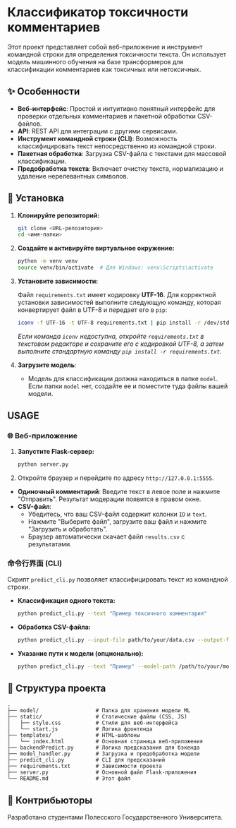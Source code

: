 # Классификатор токсичности комментариев

Этот проект представляет собой веб-приложение и инструмент командной строки для определения токсичности текста. Он использует модель машинного обучения на базе трансформеров для классификации комментариев как токсичных или нетоксичных.

## ✨ Особенности

- **Веб-интерфейс**: Простой и интуитивно понятный интерфейс для проверки отдельных комментариев и пакетной обработки CSV-файлов.
- **API**: REST API для интеграции с другими сервисами.
- **Инструмент командной строки (CLI)**: Возможность классифицировать текст непосредственно из командной строки.
- **Пакетная обработка**: Загрузка CSV-файла с текстами для массовой классификации.
- **Предобработка текста**: Включает очистку текста, нормализацию и удаление нерелевантных символов.

## 🚀 Установка

1.  **Клонируйте репозиторий:**
    ```bash
    git clone <URL-репозитория>
    cd <имя-папки>
    ```

2.  **Создайте и активируйте виртуальное окружение:**
    ```bash
    python -m venv venv
    source venv/bin/activate  # Для Windows: venv\Scripts\activate
    ```

3.  **Установите зависимости:**

    Файл `requirements.txt` имеет кодировку **UTF-16**. Для корректной установки зависимостей выполните следующую команду, которая конвертирует файл в UTF-8 и передает его в `pip`:

    ```bash
    iconv -f UTF-16 -t UTF-8 requirements.txt | pip install -r /dev/stdin
    ```
    *Если команда `iconv` недоступна, откройте `requirements.txt` в текстовом редакторе и сохраните его с кодировкой UTF-8, а затем выполните стандартную команду `pip install -r requirements.txt`.*

4.  **Загрузите модель**:
    - Модель для классификации должна находиться в папке `model`. Если папки `model` нет, создайте ее и поместите туда файлы вашей модели.

## USAGE

### 🌐 Веб-приложение

1.  **Запустите Flask-сервер:**
    ```bash
    python server.py
    ```

2.  Откройте браузер и перейдите по адресу `http://127.0.0.1:5555`.

- **Одиночный комментарий**: Введите текст в левое поле и нажмите "Отправить". Результат модерации появится в правом окне.
- **CSV-файл**:
    - Убедитесь, что ваш CSV-файл содержит колонки `ID` и `text`.
    - Нажмите "Выберите файл", загрузите ваш файл и нажмите "Загрузить и обработать".
    - Браузер автоматически скачает файл `results.csv` с результатами.

### 命令行界面 (CLI)

Скрипт `predict_cli.py` позволяет классифицировать текст из командной строки.

- **Классификация одного текста:**
  ```bash
  python predict_cli.py --text "Пример токсичного комментария"
  ```

- **Обработка CSV-файла:**
  ```bash
  python predict_cli.py --input-file path/to/your/data.csv --output-file path/to/save/results.csv
  ```

- **Указание пути к модели (опционально):**
  ```bash
  python predict_cli.py --text "Пример" --model-path /path/to/your/model
  ```

## 📂 Структура проекта

```
.
├── model/                  # Папка для хранения модели ML
├── static/                 # Статические файлы (CSS, JS)
│   ├── style.css           # Стили для веб-интерфейса
│   └── start.js            # Логика фронтенда
├── templates/              # HTML-шаблоны
│   └── index.html          # Основная страница веб-приложения
├── backendPredict.py       # Логика предсказания для бэкенда
├── model_handler.py        # Загрузка и предобработка модели
├── predict_cli.py          # CLI для предсказаний
├── requirements.txt        # Зависимости проекта
├── server.py               # Основной файл Flask-приложения
└── README.md               # Этот файл
```

## 🤝 Контрибьюторы

Разработано студентами Полесского Государственного Университета.
